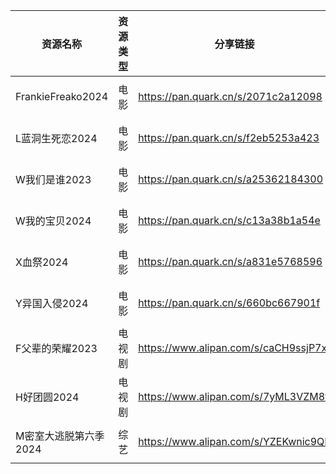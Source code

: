 | 资源名称              | 资源类型 | 分享链接                                 | 发布时间                |
| ----------------- | ---- | ------------------------------------ | ------------------- |
| FrankieFreako2024 | 电影   | https://pan.quark.cn/s/2071c2a12098  | 2024-10-28 18:50:59 |
| L蓝洞生死恋2024        | 电影   | https://pan.quark.cn/s/f2eb5253a423  | 2024-10-28 18:50:45 |
| W我们是谁2023         | 电影   | https://pan.quark.cn/s/a25362184300  | 2024-10-28 18:51:26 |
| W我的宝贝2024         | 电影   | https://pan.quark.cn/s/c13a38b1a54e  | 2024-10-28 20:03:49 |
| X血祭2024           | 电影   | https://pan.quark.cn/s/a831e5768596  | 2024-10-28 18:51:12 |
| Y异国入侵2024         | 电影   | https://pan.quark.cn/s/660bc667901f  | 2024-10-28 18:22:44 |
| F父辈的荣耀2023        | 电视剧  | https://www.alipan.com/s/caCH9ssjP7x | 2024-10-28 19:52:10 |
| H好团圆2024          | 电视剧  | https://www.alipan.com/s/7yML3VZM8fj | 2024-10-28 18:20:12 |
| M密室大逃脱第六季2024     | 综艺   | https://www.alipan.com/s/YZEKwnic9QF | 2024-10-28 19:50:11 |
